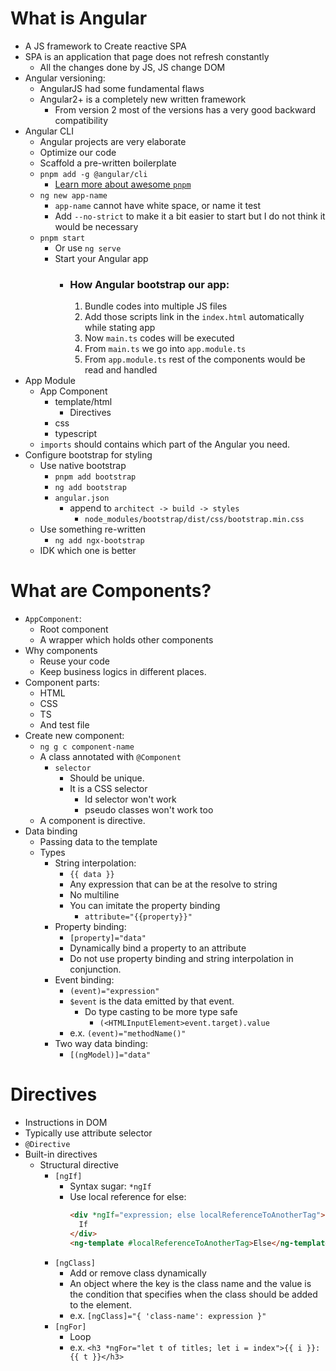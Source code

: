 # What is Angular

- A JS framework to Create reactive SPA
- SPA is an application that page does not refresh constantly
  - All the changes done by JS, JS change DOM
- Angular versioning:
  - AngularJS had some fundamental flaws
  - Angular2+ is a completely new written framework
    - From version 2 most of the versions has a very good backward compatibility
- Angular CLI
  - Angular projects are very elaborate
  - Optimize our code
  - Scaffold a pre-written boilerplate
  - `pnpm add -g @angular/cli`
    - [Learn more about awesome `pnpm`](https://pnpm.io/)
  - `ng new app-name`
    - `app-name` cannot have white space, or name it test
    - Add `--no-strict` to make it a bit easier to start but I do not think it would be necessary
  - `pnpm start`
    - Or use `ng serve`
    - Start your Angular app
      - ### **How Angular bootstrap our app**:
        1. Bundle codes into multiple JS files
        2. Add those scripts link in the `index.html` automatically while stating app
        3. Now `main.ts` codes will be executed
        4. From `main.ts` we go into `app.module.ts`
        5. From `app.module.ts` rest of the components would be read and handled
- App Module
  - App Component
    - template/html
      - Directives
    - css
    - typescript
  - `imports` should contains which part of the Angular you need.
- Configure bootstrap for styling
  - Use native bootstrap
    - `pnpm add bootstrap`
    - `ng add bootstrap`
    - `angular.json`
      - append to `architect -> build -> styles`
        - `node_modules/bootstrap/dist/css/bootstrap.min.css`
  - Use something re-written
    - `ng add ngx-bootstrap`
  - IDK which one is better

# What are Components?

- `AppComponent`:
  - Root component
  - A wrapper which holds other components
- Why components
  - Reuse your code
  - Keep business logics in different places.
- Component parts:
  - HTML
  - CSS
  - TS
  - And test file
- Create new component:
  - `ng g c component-name`
  - A class annotated with `@Component`
    - `selector`
      - Should be unique.
      - It is a CSS selector
        - Id selector won't work
        - pseudo classes won't work too
  - A component is directive.
- Data binding
  - Passing data to the template
  - Types
    - String interpolation:
      - `{{ data }}`
      - Any expression that can be at the resolve to string
      - No multiline
      - You can imitate the property binding
        - `attribute="{{property}}"`
    - Property binding:
      - `[property]="data"`
      - Dynamically bind a property to an attribute
      - Do not use property binding and string interpolation in conjunction.
    - Event binding:
      - `(event)="expression"`
      - `$event` is the data emitted by that event.
        - Do type casting to be more type safe
          - `(<HTMLInputElement>event.target).value`
      - e.x. `(event)="methodName()"`
    - Two way data binding:
      - `[(ngModel)]="data"`

# Directives

- Instructions in DOM
- Typically use attribute selector
- `@Directive`
- Built-in directives
  - Structural directive
    - `[ngIf]`
      - Syntax sugar: `*ngIf`
      - Use local reference for else:
        ```html
        <div *ngIf="expression; else localReferenceToAnotherTag">
          If
        </div>
        <ng-template #localReferenceToAnotherTag>Else</ng-template>
        ```
    - `[ngClass]`
      - Add or remove class dynamically
      - An object where the key is the class name and the value is the condition that specifies when the class should be added to the element.
      - e.x. `[ngClass]="{ 'class-name': expression }"`
    - `[ngFor]`
      - Loop
      - e.x. `<h3 *ngFor="let t of titles; let i = index">{{ i }}: {{ t }}</h3>`
